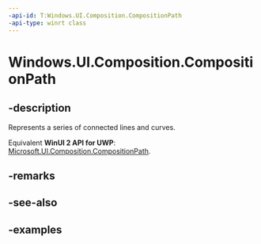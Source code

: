 ```yaml
---
-api-id: T:Windows.UI.Composition.CompositionPath
-api-type: winrt class
---
```


<!-- Class syntax.
public class CompositionPath : IGeometrySource2D
-->

# Windows.UI.Composition.CompositionPath

## -description

Represents a series of connected lines and curves.

Equivalent **WinUI 2 API for UWP**: [Microsoft.UI.Composition.CompositionPath](/windows/winui/api/microsoft.ui.composition.compositionpath).

## -remarks

## -see-also

## -examples

